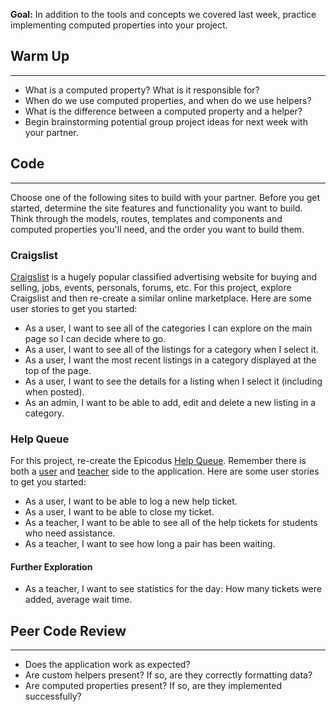 **Goal:**  In addition to the tools and concepts we covered last week, practice implementing computed properties into your project.

## Warm Up
<hr>

* What is a computed property? What is it responsible for?
* When do we use computed properties, and when do we use helpers? 
* What is the difference between a computed property and a helper?
* Begin brainstorming potential group project ideas for next week with your partner. 

## Code
<hr>
Choose one of the following sites to build with your partner.  Before you get started, determine the site features and functionality you want to build. Think through the models, routes, templates and components and computed properties you'll need, and the order you want to build them. 

### Craigslist

[Craigslist](https://portland.craigslist.org/) is a hugely popular classified advertising website for buying and selling, jobs, events, personals, forums, etc.  For this project, explore Craigslist and then re-create a similar online marketplace.  Here are some user stories to get you started:

* As a user, I want to see all of the categories I can explore on the main page so I can decide where to go.
* As a user, I want to see all of the listings for a category when I select it.
* As a user, I want the most recent listings in a category displayed at the top of the page.
* As a user, I want to see the details for a listing when I select it (including when posted).
* As an admin, I want to be able to add, edit and delete a new listing in a category.

### Help Queue

For this project, re-create the Epicodus [Help Queue](https://help.epicodus.com).  Remember there is both a [user](https://help.epicodus.com) and [teacher](https://help.epicodus.com/#/queue)  side to the application.  Here are some user stories to get you started:

* As a user, I want to be able to log a new help ticket.
* As a user, I want to be able to close my ticket.
* As a teacher, I want to be able to see all of the help tickets for students who need assistance.
* As a teacher, I want to see how long a pair has been waiting. 

#### Further Exploration

* As a teacher, I want to see statistics for the day:  How many tickets were added, average wait time. 

## Peer Code Review
<hr>

* Does the application work as expected?
* Are custom helpers present? If so, are they correctly formatting data?
* Are computed properties present? If so, are they implemented successfully?
